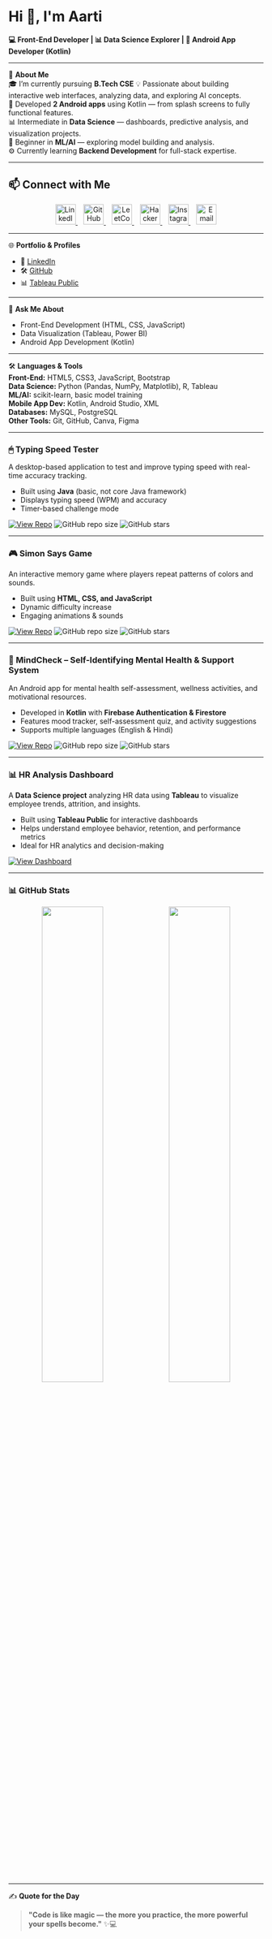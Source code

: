 # Hi 👋, I'm Aarti

**💻 Front-End Developer | 📊 Data Science Explorer | 📱 Android App Developer (Kotlin)**

---

🌱 **About Me**  
🎓 I’m currently pursuing **B.Tech CSE** 
💡 Passionate about building interactive web interfaces, analyzing data, and exploring AI concepts.  
📱 Developed **2 Android apps** using Kotlin — from splash screens to fully functional features.  
📊 Intermediate in **Data Science** — dashboards, predictive analysis, and visualization projects.  
🤖 Beginner in **ML/AI** — exploring model building and analysis.  
⚙️ Currently learning **Backend Development** for full-stack expertise.

---
## 📫 Connect with Me

<p align="center">
  <a href="https://www.linkedin.com/in/aarti-kumari-169588252/" target="_blank">
    <img src="https://cdn.jsdelivr.net/npm/simple-icons@v10/icons/linkedin.svg" alt="LinkedIn" height="40" width="40"/>
  </a>
  &nbsp;&nbsp;
  <a href="https://github.com/aarti12217444" target="_blank">
    <img src="https://cdn.jsdelivr.net/npm/simple-icons@v10/icons/github.svg" alt="GitHub" height="40" width="40"/>
  </a>
  &nbsp;&nbsp;
  <a href="https://leetcode.com/u/Aarti_kashyap/" target="_blank">
    <img src="https://cdn.jsdelivr.net/npm/simple-icons@v10/icons/leetcode.svg" alt="LeetCode" height="40" width="40"/>
  </a>
  &nbsp;&nbsp;
  <a href="https://www.hackerrank.com/profile/aartikumari99344" target="_blank">
    <img src="https://cdn.jsdelivr.net/npm/simple-icons@v10/icons/hackerrank.svg" alt="HackerRank" height="40" width="40"/>
  </a>
  &nbsp;&nbsp;
  <a href="https://www.instagram.com/aartikumari99344/?next=%2F&hl=en" target="_blank">
    <img src="https://cdn.jsdelivr.net/npm/simple-icons@v10/icons/instagram.svg" alt="Instagram" height="40" width="40"/>
  </a>
  &nbsp;&nbsp;
  <a href="mailto:aartikumari99344@gmail.com" target="_blank">
    <img src="https://cdn.jsdelivr.net/npm/simple-icons@v10/icons/gmail.svg" alt="Email" height="40" width="40"/>
  </a>
</p>

---

🌐 **Portfolio & Profiles**  
- 💼 [LinkedIn](https://www.linkedin.com/in/aarti-kumari-3966)  
- 🛠 [GitHub](https://github.com/aarti12217444)  
- 📊 [Tableau Public](https://public.tableau.com/app/profile/aarti.kumari3966)

---

💬 **Ask Me About**  
- Front-End Development (HTML, CSS, JavaScript)  
- Data Visualization (Tableau, Power BI)  
- Android App Development (Kotlin)  

---

🛠 **Languages & Tools**  
**Front-End:** HTML5, CSS3, JavaScript, Bootstrap  
**Data Science:** Python (Pandas, NumPy, Matplotlib), R, Tableau  
**ML/AI:** scikit-learn, basic model training  
**Mobile App Dev:** Kotlin, Android Studio, XML  
**Databases:** MySQL, PostgreSQL  
**Other Tools:** Git, GitHub, Canva, Figma  

---



### 🖱 Typing Speed Tester
A desktop-based application to test and improve typing speed with real-time accuracy tracking.  
- Built using **Java** (basic, not core Java framework)  
- Displays typing speed (WPM) and accuracy  
- Timer-based challenge mode  

[![View Repo](https://img.shields.io/badge/GitHub-View%20Repository-blue?logo=github)](https://github.com/aarti12217444/Typing-Speed-Tester)
![GitHub repo size](https://img.shields.io/github/repo-size/aarti12217444/Typing-Speed-Tester)
![GitHub stars](https://img.shields.io/github/stars/aarti12217444/Typing-Speed-Tester?style=social)

---

### 🎮 Simon Says Game
An interactive memory game where players repeat patterns of colors and sounds.  
- Built using **HTML, CSS, and JavaScript**  
- Dynamic difficulty increase  
- Engaging animations & sounds  

[![View Repo](https://img.shields.io/badge/GitHub-View%20Repository-blue?logo=github)](https://github.com/aarti12217444/Simon-saya-game)
![GitHub repo size](https://img.shields.io/github/repo-size/aarti12217444/Simon-saya-game)
![GitHub stars](https://img.shields.io/github/stars/aarti12217444/Simon-saya-game?style=social)

---

### 🧠 MindCheck – Self-Identifying Mental Health & Support System
An Android app for mental health self-assessment, wellness activities, and motivational resources.  
- Developed in **Kotlin** with **Firebase Authentication & Firestore**  
- Features mood tracker, self-assessment quiz, and activity suggestions  
- Supports multiple languages (English & Hindi)  

[![View Repo](https://img.shields.io/badge/GitHub-View%20Repository-blue?logo=github)](https://github.com/aarti12217444/abc)
![GitHub repo size](https://img.shields.io/github/repo-size/aarti12217444/abc)
![GitHub stars](https://img.shields.io/github/stars/aarti12217444/abc?style=social)

---

### 📊 HR Analysis Dashboard
A **Data Science project** analyzing HR data using **Tableau** to visualize employee trends, attrition, and insights.  
- Built using **Tableau Public** for interactive dashboards  
- Helps understand employee behavior, retention, and performance metrics  
- Ideal for HR analytics and decision-making  

[![View Dashboard](https://img.shields.io/badge/Tableau-View%20Dashboard-orange?logo=tableau)](https://public.tableau.com/app/profile/aarti.kumari3966/viz/dashboard_17289683320690/HRANALYSIS)

---

### 📊 GitHub Stats
<p align="center">
  <img src="https://github-readme-stats.vercel.app/api?username=aarti12217444&show_icons=true&theme=radical" width="49%" />
  <img src="https://github-readme-stats.vercel.app/api/top-langs/?username=aarti12217444&layout=compact&theme=radical" width="49%" />
</p>

---


✍️ **Quote for the Day**  
> **"Code is like magic — the more you practice, the more powerful your spells become."** ✨💻
